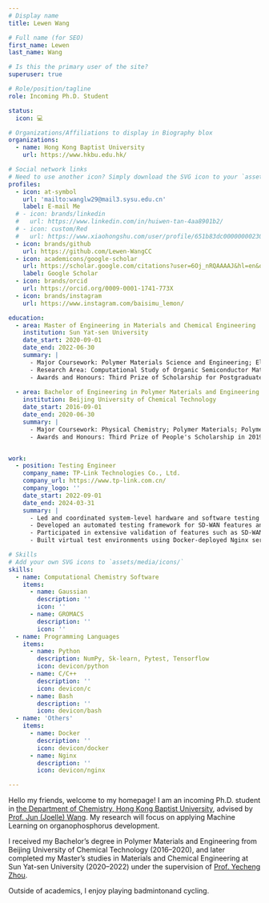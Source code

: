 ```yaml
---
# Display name
title: Lewen Wang

# Full name (for SEO)
first_name: Lewen
last_name: Wang

# Is this the primary user of the site?
superuser: true

# Role/position/tagline
role: Incoming Ph.D. Student

status:
  icon: 💻

# Organizations/Affiliations to display in Biography blox
organizations:
  - name: Hong Kong Baptist University
    url: https://www.hkbu.edu.hk/

# Social network links
# Need to use another icon? Simply download the SVG icon to your `assets/media/icons/` folder.
profiles:
  - icon: at-symbol
    url: 'mailto:wanglw29@mail3.sysu.edu.cn'
    label: E-mail Me
  # - icon: brands/linkedin
  #   url: https://www.linkedin.com/in/huiwen-tan-4aa8901b2/
  # - icon: custom/Red
  #   url: https://www.xiaohongshu.com/user/profile/651b83dc000000002302476d
  - icon: brands/github
    url: https://github.com/Lewen-WangCC
  - icon: academicons/google-scholar
    url: https://scholar.google.com/citations?user=6Oj_nRQAAAAJ&hl=en&oi=ao
    label: Google Scholar
  - icon: brands/orcid
    url: https://orcid.org/0009-0001-1741-773X
  - icon: brands/instagram
    url: https://www.instagram.com/baisimu_lemon/

education:
  - area: Master of Engineering in Materials and Chemical Engineering
    institution: Sun Yat-sen University
    date_start: 2020-09-01
    date_end: 2022-06-30
    summary: |
      - Major Coursework: Polymer Materials Science and Engineering; Electron microscopy and analysis; Preparation Technology of Photovoltaic Materials; Practice for energy materials and devices
      - Research Area: Computational Study of Organic Semiconductor Materials
      - Awards and Honours: Third Prize of Scholarship for Postgraduates in 2020, 2021
  
  - area: Bachelor of Engineering in Polymer Materials and Engineering
    institution: Beijing University of Chemical Technology
    date_start: 2016-09-01
    date_end: 2020-06-30
    summary: |
      - Major Coursework: Physical Chemistry; Polymer Materials; Polymer Chemistry; Polymer Physics; Calculus; Linear Algebra; Mathematical Probability
      - Awards and Honours: Third Prize of People's Scholarship in 2019


work:
  - position: Testing Engineer
    company_name: TP-Link Technologies Co., Ltd.
    company_url: https://www.tp-link.com.cn/
    company_logo: ''
    date_start: 2022-09-01
    date_end: 2024-03-31
    summary: |
      - Led and coordinated system-level hardware and software testing for new product models (e.g., TL-NR1200W-SD 1.0 and TL-R470E-SD 1.0) as the testing lead.
      - Developed an automated testing framework for SD-WAN features and interface bonding using Pytest, integrating Docker-based virtual topologies, interface scripting, and assertion logic.
      - Participated in extensive validation of features such as SD-WAN 1.0/2.0, network mapping, commercial cloud integration, DHCP, and IPv6 across multiple models.
      - Built virtual test environments using Docker-deployed Nginx servers to simulate internal network scenarios tailored to test requirements.

# Skills
# Add your own SVG icons to `assets/media/icons/`
skills:
  - name: Computational Chemistry Software
    items:
      - name: Gaussian
        description: ''
        icon: ''
      - name: GROMACS
        description: ''
        icon: ''
  - name: Programming Languages
    items:
      - name: Python
        description: NumPy, Sk-learn, Pytest, Tensorflow
        icon: devicon/python
      - name: C/C++
        description: ''
        icon: devicon/c
      - name: Bash
        description: ''
        icon: devicon/bash
  - name: 'Others'
    items:
      - name: Docker
        description: ''
        icon: devicon/docker
      - name: Nginx
        description: ''
        icon: devicon/nginx

---
```


Hello my friends, welcome to my homepage! I am an incoming Ph.D. student in [the Department of Chemistry, Hong Kong Baptist University](https://www.hkbu.edu.hk/), advised by [Prof. Jun (Joelle) Wang](https://chem.hkbu.edu.hk/junwang). My research will focus on applying Machine Learning on organophosphorus development.

I received my Bachelor’s degree in Polymer Materials and Engineering from Beijing University of Chemical Technology (2016–2020), and later completed my Master’s studies in Materials and Chemical Engineering at Sun Yat-sen University (2020–2022) under the supervision of [Prof. Yecheng Zhou](https://mse.sysu.edu.cn/teacher/198). 

Outside of academics, I enjoy playing badmintonand cycling.
